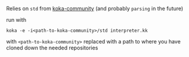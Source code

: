 Relies on `std` from [koka-community](https://github.com/orgs/koka-community/repositories) (and probably `parsing` in the future)

run with
```
koka -e -i<path-to-koka-community>/std interpreter.kk
```
with `<path-to-koka-community>` replaced with a path to where you have cloned down the needed repositories